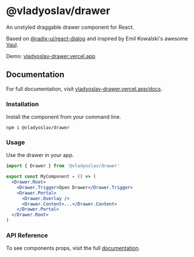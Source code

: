 # @vladyoslav/drawer

An unstyled draggable drawer component for React.

Based on [@radix-ui/react-dialog](https://www.radix-ui.com/primitives/docs/components/dialog) and inspired by Emil Kowalski's awesome [Vaul](https://vaul.emilkowal.ski/).

Demo: [vladyoslav-drawer.vercel.app](https://vladyoslav-drawer.vercel.app)

## Documentation

For full documentation, visit [vladyoslav-drawer.vercel.app/docs](https://vladyoslav-drawer.vercel.app/docs).

### Installation

Install the component from your command line.

```shell
npm i @vladyoslav/drawer
```

### Usage

Use the drawer in your app.

```jsx
import { Drawer } from '@vladyoslav/drawer'

export const MyComponent = () => (
  <Drawer.Root>
    <Drawer.Trigger>Open Drawer</Drawer.Trigger>
    <Drawer.Portal>
      <Drawer.Overlay />
      <Drawer.Content>...</Drawer.Content>
    </Drawer.Portal>
  </Drawer.Root>
)
```

### API Reference

To see components props, visit the full [documentation](https://vladyoslav-drawer.vercel.app/docs).
